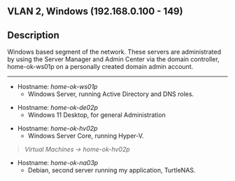 ## VLAN 2, Windows (192.168.0.100 - 149)

## Description

Windows based segment of the network. These servers are administrated by using the Server Manager and Admin Center via the domain controller, home-ok-ws01p on a personally created domain admin account.

______________________________________________________________________________

- Hostname: *home-ok-ws01p*
  - Windows Server, running Active Directory and DNS roles.
>
- Hostname: *home-ok-de02p*
  - Windows 11 Desktop, for general Administration
>
- Hostname: *home-ok-hv02p*
  - Windows Server Core, running Hyper-V.
> *Virtual Machines -> home-ok-hv02p*
- Hostname: *home-ok-na03p*
  - Debian, second server running my application, TurtleNAS.
